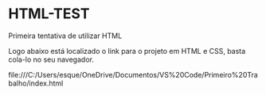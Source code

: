 # HTML-TEST

Primeira tentativa de utilizar HTML

Logo abaixo está localizado o link para o projeto em HTML e CSS, basta cola-lo no seu navegador.

file:///C:/Users/esque/OneDrive/Documentos/VS%20Code/Primeiro%20Trabalho/index.html
